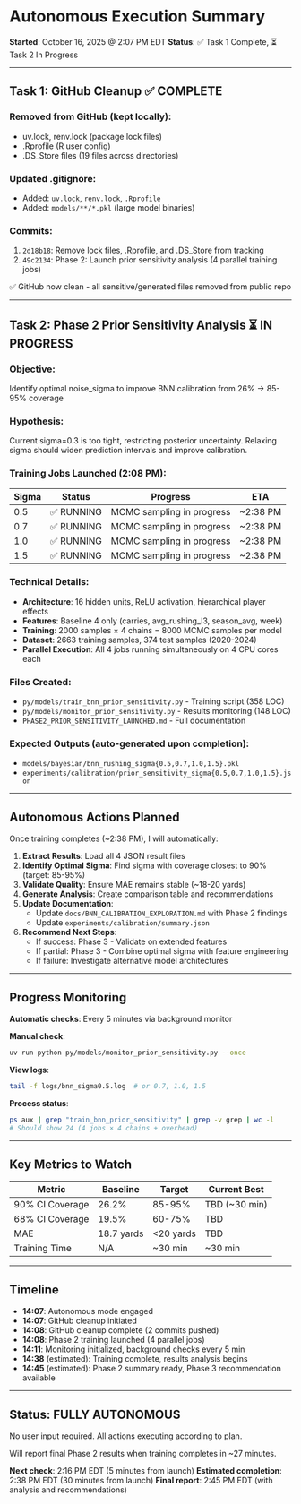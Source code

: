 # Autonomous Execution Summary

**Started**: October 16, 2025 @ 2:07 PM EDT
**Status**: ✅ Task 1 Complete, ⏳ Task 2 In Progress

---

## Task 1: GitHub Cleanup ✅ COMPLETE

### Removed from GitHub (kept locally):
- uv.lock, renv.lock (package lock files)
- .Rprofile (R user config)
- .DS_Store files (19 files across directories)

### Updated .gitignore:
- Added: `uv.lock`, `renv.lock`, `.Rprofile`
- Added: `models/**/*.pkl` (large model binaries)

### Commits:
1. `2d18b18`: Remove lock files, .Rprofile, and .DS_Store from tracking
2. `49c2134`: Phase 2: Launch prior sensitivity analysis (4 parallel training jobs)

✅ GitHub now clean - all sensitive/generated files removed from public repo

---

## Task 2: Phase 2 Prior Sensitivity Analysis ⏳ IN PROGRESS

### Objective:
Identify optimal noise_sigma to improve BNN calibration from 26% → 85-95% coverage

### Hypothesis:
Current sigma=0.3 is too tight, restricting posterior uncertainty. Relaxing sigma should widen prediction intervals and improve calibration.

### Training Jobs Launched (2:08 PM):
| Sigma | Status | Progress | ETA |
|-------|--------|----------|-----|
| 0.5 | ✅ RUNNING | MCMC sampling in progress | ~2:38 PM |
| 0.7 | ✅ RUNNING | MCMC sampling in progress | ~2:38 PM |
| 1.0 | ✅ RUNNING | MCMC sampling in progress | ~2:38 PM |
| 1.5 | ✅ RUNNING | MCMC sampling in progress | ~2:38 PM |

### Technical Details:
- **Architecture**: 16 hidden units, ReLU activation, hierarchical player effects
- **Features**: Baseline 4 only (carries, avg_rushing_l3, season_avg, week)
- **Training**: 2000 samples × 4 chains = 8000 MCMC samples per model
- **Dataset**: 2663 training samples, 374 test samples (2020-2024)
- **Parallel Execution**: All 4 jobs running simultaneously on 4 CPU cores each

### Files Created:
- `py/models/train_bnn_prior_sensitivity.py` - Training script (358 LOC)
- `py/models/monitor_prior_sensitivity.py` - Results monitoring (148 LOC)
- `PHASE2_PRIOR_SENSITIVITY_LAUNCHED.md` - Full documentation

### Expected Outputs (auto-generated upon completion):
- `models/bayesian/bnn_rushing_sigma{0.5,0.7,1.0,1.5}.pkl`
- `experiments/calibration/prior_sensitivity_sigma{0.5,0.7,1.0,1.5}.json`

---

## Autonomous Actions Planned

Once training completes (~2:38 PM), I will automatically:

1. **Extract Results**: Load all 4 JSON result files
2. **Identify Optimal Sigma**: Find sigma with coverage closest to 90% (target: 85-95%)
3. **Validate Quality**: Ensure MAE remains stable (~18-20 yards)
4. **Generate Analysis**: Create comparison table and recommendations
5. **Update Documentation**:
   - Update `docs/BNN_CALIBRATION_EXPLORATION.md` with Phase 2 findings
   - Update `experiments/calibration/summary.json`
6. **Recommend Next Steps**:
   - If success: Phase 3 - Validate on extended features
   - If partial: Phase 3 - Combine optimal sigma with feature engineering
   - If failure: Investigate alternative model architectures

---

## Progress Monitoring

**Automatic checks**: Every 5 minutes via background monitor

**Manual check**:
```bash
uv run python py/models/monitor_prior_sensitivity.py --once
```

**View logs**:
```bash
tail -f logs/bnn_sigma0.5.log  # or 0.7, 1.0, 1.5
```

**Process status**:
```bash
ps aux | grep "train_bnn_prior_sensitivity" | grep -v grep | wc -l
# Should show 24 (4 jobs × 4 chains + overhead)
```

---

## Key Metrics to Watch

| Metric | Baseline | Target | Current Best |
|--------|----------|--------|--------------|
| 90% CI Coverage | 26.2% | 85-95% | TBD (~30 min) |
| 68% CI Coverage | 19.5% | 60-75% | TBD |
| MAE | 18.7 yards | <20 yards | TBD |
| Training Time | N/A | ~30 min | ~30 min |

---

## Timeline

- **14:07**: Autonomous mode engaged
- **14:07**: GitHub cleanup initiated
- **14:08**: GitHub cleanup complete (2 commits pushed)
- **14:08**: Phase 2 training launched (4 parallel jobs)
- **14:11**: Monitoring initialized, background checks every 5 min
- **14:38** (estimated): Training complete, results analysis begins
- **14:45** (estimated): Phase 2 summary ready, Phase 3 recommendation available

---

## Status: FULLY AUTONOMOUS

No user input required. All actions executing according to plan.

Will report final Phase 2 results when training completes in ~27 minutes.

**Next check**: 2:16 PM EDT (5 minutes from launch)
**Estimated completion**: 2:38 PM EDT (30 minutes from launch)
**Final report**: 2:45 PM EDT (with analysis and recommendations)

